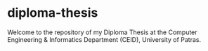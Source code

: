 # diploma-thesis
Welcome to the repository of my Diploma Thesis at the Computer Engineering & Informatics Department (CEID), University of Patras.
